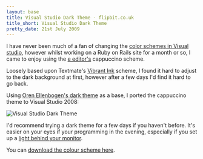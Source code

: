 ```yaml
---
layout: base
title: Visual Studio Dark Theme - flipbit.co.uk
title_short: Visual Studio Dark Theme
pretty_date: 21st July 2009
---
```


I have never been much of a fan of changing the <a title="Visual Studio Programmer Themes Gallery" href="http://www.hanselman.com/blog/VisualStudioProgrammerThemesGallery.aspx">color schemes in Visual studio</a>, however whilst working on a Ruby on Rails site for a month or so, I came to enjoy using the <a title="e Text Editor" href="http://www.e-texteditor.com/">e editor's</a> cappuccino scheme.
</p>
<p>
Loosely based upon Textmate's <a title="Textmate Vibrant Ink Theme" href="http://alternateidea.com/blog/articles/2006/01/03/textmate-vibrant-ink-theme-and-prototype-bundle">Vibrant Ink</a> scheme, I found it hard to adjust to the dark background at first, however after a few days I'd find it hard to go back.
</p>
<p>
Using <a title="Visual Studio .Net 2005 Colors" href="http://www.lnbogen.com/VisualStudioNet2005Colors.aspx">Oren Ellenbogen's dark theme</a> as a base, I ported the cappuccino theme to Visual Studio 2008:
</p>
<p class="center top-margins">
<img src="http://www.flipbit.co.uk/images/blog/visual-studio-dark-theme.jpg" alt="Visual Studio Dark Theme" />
</p>
<p>
I'd recommend trying a dark theme for a few days if you haven't before.  It's easier on your eyes if your programming in the evening, especially if you set up a <a title="DIY budget bias monitor lighting" href="http://lifehacker.com/195712/diy-budget-bias-monitor-lighting">light behind your monitor</a>.
</p>
<p>
You can <a title="Dark Color Scheme for Visual Studio 2008" href="http://www.flipbit.co.uk/downloads/flipbit-visual-studio-dark-theme.zip">download the colour scheme here</a>.
</p>